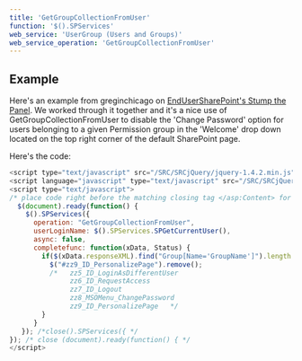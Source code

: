 ```yaml
---
title: 'GetGroupCollectionFromUser'
function: '$().SPServices'
web_service: 'UserGroup (Users and Groups)'
web_service_operation: 'GetGroupCollectionFromUser'
---
```


## Example

Here's an example from greginchicago on [EndUserSharePoint's Stump the Panel](http://www.endusersharepoint.com/STP/viewtopic.php?f=7&t=983&start=0). We worked through it together and it's a nice use of GetGroupCollectionFromUser to disable the 'Change Password' option for users belonging to a given Permission group in the 'Welcome' drop down located on the top right corner of the default SharePoint page.

Here's the code:

```javascript
<script type="text/javascript" src="/SRC/SRCjQuery/jquery-1.4.2.min.js"></script>
<script language="javascript" type="text/javascript" src="/SRC/SRCjQuery/jquery.SPServices-0.5.4.min.js"></script>
<script type="text/javascript">
/* place code right before the matching closing tag </asp:Content> for <asp:Content ContentPlaceHolderId="PlaceHolderMain" runat="server">*/
  $(document).ready(function() {
    $().SPServices({
      operation: "GetGroupCollectionFromUser",
      userLoginName: $().SPServices.SPGetCurrentUser(),
      async: false,
      completefunc: function(xData, Status) {
        if($(xData.responseXML).find("Group[Name='GroupName']").length == 1) {
          $("#zz9_ID_PersonalizePage").remove();
          /*   zz5_ID_LoginAsDifferentUser
               zz6_ID_RequestAccess
               zz7_ID_Logout
               zz8_MSOMenu_ChangePassword
               zz9_ID_PersonalizePage   */
        }
      }
   }); /*close().SPServices({ */
}); /* close (document).ready(function() { */
</script>
```
